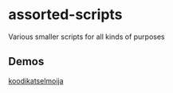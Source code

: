 # assorted-scripts

Various smaller scripts for all kinds of purposes

## Demos

[koodikatselmoija](https://github.com/nikomn/assorted-scripts/blob/master/documents/koodikatselmoija-demo.md)
